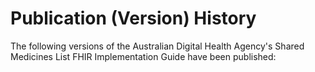 # Publication (Version) History
The following versions of the Australian Digital Health Agency's Shared Medicines List FHIR Implementation Guide have been published:
